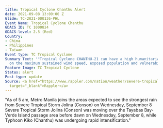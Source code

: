 ```yaml
---
title: Tropical Cyclone Chanthu Alert
date: 2021-09-08 13:00:00 Z
Glide: TC-2021-000136-PHL
Event Name: Tropical Cyclone Chanthu
GDACS ID: TC 1000824
GDACS-level: 2.5 (Red)
Country:
- China
- Philippines
- Taiwan
Event type: TC Tropical Cyclone
Summary Text: '"Tropical Cyclone CHANTHU-21 can have a high humanitarian impact based
  on the maximum sustained wind speed, exposed population and vulnerability." GDACS'
Feature Image: TC Tropical Cyclone
Status: alert
Post-type: update
Source: <a href="https://www.rappler.com/nation/weather/severe-tropical-storm-jolina-typhoon-kiko-pagasa-forecast-september-8-2021-5am"
  target="_blank">Rappler</a>
---
```


"As of 5 am, Metro Manila joins the areas expected to see the strongest rain from Severe Tropical Storm Jolina (Conson) on Wednesday, September 8 Severe Tropical Storm Jolina (Conson) was moving over the Tayabas Bay-Verde Island passage area before dawn on Wednesday, September 8, while Typhoon Kiko (Chanthu) was undergoing rapid intensification."
